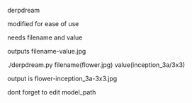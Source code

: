 derpdream

modified for ease of use

needs filename and value

outputs filename-value.jpg

./derpdream.py filename(flower.jpg) value(inception_3a/3x3)

output is flower-inception_3a-3x3.jpg

dont forget to edit model_path
